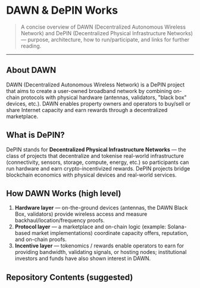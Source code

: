 # DAWN & DePIN Works

> A concise overview of DAWN (Decentralized Autonomous Wireless Network) and DePIN (Decentralized Physical Infrastructure Networks) — purpose, architecture, how to run/participate, and links for further reading.

---


## About DAWN
DAWN (Decentralized Autonomous Wireless Network) is a DePIN project that aims to create a user-owned broadband network by combining on-chain protocols with physical hardware (antennas, validators, "black box" devices, etc.). DAWN enables property owners and operators to buy/sell or share Internet capacity and earn rewards through a decentralized marketplace.

## What is DePIN?
DePIN stands for **Decentralized Physical Infrastructure Networks** — the class of projects that decentralize and tokenise real-world infrastructure (connectivity, sensors, storage, compute, energy, etc.) so participants can run hardware and earn crypto-incentivized rewards. DePIN projects bridge blockchain economics with physical devices and real-world services.

## How DAWN Works (high level)
1. **Hardware layer** — on-the-ground devices (antennas, the DAWN Black Box, validators) provide wireless access and measure backhaul/location/frequency proofs.
2. **Protocol layer** — a marketplace and on-chain logic (example: Solana-based market implementations) coordinate capacity offers, reputation, and on-chain proofs.
3. **Incentive layer** — tokenomics / rewards enable operators to earn for providing bandwidth, validating signals, or hosting nodes; institutional investors and funds have also shown interest in DAWN. 

## Repository Contents (suggested)
